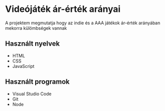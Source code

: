 # Videójáték ár-érték arányai
A projektem megmutatja hogy az indie és a AAA játékok ár-érték arányában mekorra külömbségek vannak

## Használt nyelvek
- HTML
- CSS
- JavaScript

## Használt programok
- Visual Studio Code
- Git
- Node

